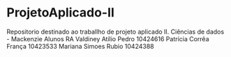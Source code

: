 # ProjetoAplicado-II
Repositorio destinado ao traballho de projeto aplicado II. Ciências de dados - Mackenzie
Alunos	RA
Valdiney Atílio Pedro	10424616
Patrícia Corrêa França	10423533
Mariana Simoes Rubio	10424388
